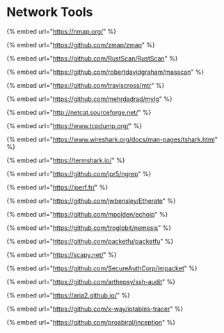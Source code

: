 # Network Tools

{% embed url="https://nmap.org/" %}

{% embed url="https://github.com/zmap/zmap" %}

{% embed url="https://github.com/RustScan/RustScan" %}

{% embed url="https://github.com/robertdavidgraham/masscan" %}

{% embed url="https://github.com/traviscross/mtr" %}

{% embed url="https://github.com/mehrdadrad/mylg" %}

{% embed url="http://netcat.sourceforge.net/" %}

{% embed url="https://www.tcpdump.org/" %}

{% embed url="https://www.wireshark.org/docs/man-pages/tshark.html" %}

{% embed url="https://termshark.io/" %}

{% embed url="https://github.com/jpr5/ngrep" %}

{% embed url="https://iperf.fr/" %}

{% embed url="https://github.com/jwbensley/Etherate" %}

{% embed url="https://github.com/mpolden/echoip" %}

{% embed url="https://github.com/troglobit/nemesis" %}

{% embed url="https://github.com/packetfu/packetfu" %}

{% embed url="https://scapy.net/" %}

{% embed url="https://github.com/SecureAuthCorp/impacket" %}

{% embed url="https://github.com/arthepsy/ssh-audit" %}

{% embed url="https://aria2.github.io/" %}

{% embed url="https://github.com/x-way/iptables-tracer" %}

{% embed url="https://github.com/proabiral/inception" %}



